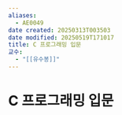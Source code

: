 ```yaml
---
aliases:
  - AE0049
date created: 20250313T003503
date modified: 20250519T171017
title: C 프로그래밍 입문
교수:
  - "[[유수봉]]"
---
```


# C 프로그래밍 입문

